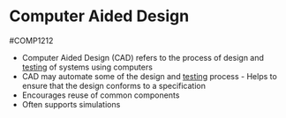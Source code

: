 # Computer Aided Design
#COMP1212
- Computer Aided Design (CAD) refers to the process of design and [testing](../../Professional%20Computing/Testing.md) of systems using computers
- CAD may automate some of the design and [testing](../../Professional%20Computing/Testing.md) process - Helps to ensure that the design conforms to a specification
- Encourages reuse of common components
- Often supports simulations
